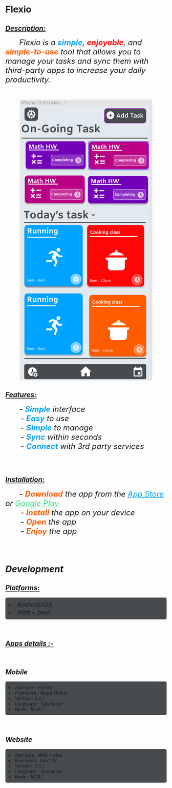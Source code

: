 # Flexio

## <em><u>Description:</u><em> <br>

&nbsp; &nbsp; &nbsp; &nbsp; &nbsp;&nbsp; <span style="font-size:1.5rem">Flexio is a <span style="color : #00A3FF; "><b>simple</b></span>, <span style="color: #FF0606"><strong>enjoyable</strong></span>, and <span style="color : #FF5C00"><strong>simple-to-use</strong></span> tool that allows you to manage your tasks and sync them with third-party apps to increase your daily productivity.</span>

<br>
<br>

<div style="text-align:center">
    <img src="./assets/demo.png">
</div>

## <em><u>Features:</u><em> <br>

&nbsp; &nbsp; &nbsp; &nbsp; &nbsp;&nbsp; <span style="font-size:1.5rem">- <span style="color : #00A3FF; "><b>Simple</b></span> interface<br>
&nbsp; &nbsp; &nbsp; &nbsp;<span style="font-size:1.5rem">- <span style="color : #00A3FF; "><b>Easy</b></span> to use<br>
&nbsp; &nbsp; &nbsp; &nbsp;<span style="font-size:1.5rem">- <span style="color : #00A3FF; "><b>Simple</b></span> to manage<br>
&nbsp; &nbsp; &nbsp; &nbsp;<span style="font-size:1.5rem">- <span style="color : #00A3FF; "><b>Sync</b></span> within seconds<br>
&nbsp; &nbsp; &nbsp; &nbsp;<span style="font-size:1.5rem">- <span style="color : #00A3FF; "><b>Connect</b></span> with 3rd party services<br>

<br>
<br>

## <em><u>Installation:</u><em> <br>

&nbsp; &nbsp; &nbsp; &nbsp; &nbsp; &nbsp;<span style="font-size:1.5rem">- <span style="color : #FF5C00; "><b>Download</b></span> the app from the <a href="" style="color: #00A3FF;">App Store</a> or <a href="" style="color: #3DDC84;">Google Play</a><br>
&nbsp; &nbsp; &nbsp; &nbsp;<span style="font-size:1.5rem">- <span style="color : #FF5C00; "><b>Install</b></span> the app on your device<br>
&nbsp; &nbsp; &nbsp; &nbsp;<span style="font-size:1.5rem">- <span style="color : #FF5C00; "><b>Open</b></span> the app<br>
&nbsp; &nbsp; &nbsp; &nbsp;<span style="font-size:1.5rem">- <span style="color : #FF5C00; "><b>Enjoy</b></span> the app<br>

<br>
<br>

<h1>Development</h1>

## <em><u>Platforms:</u><em> <br>

 <div style="background: #484B4D; border-radius: 5px; padding: 10px">
 <li style="font-size:1.2rem">Android/IOS</li>
 <li style="font-size:1.2rem">Web + pwa</li>
</div>
    <br/>
    <br/>

<h2><em><u>Apps details :-</u></em></h2>
<br/>

## <em>Mobile</em>

 <div style="background: #484B4D; border-radius: 5px; padding: 10px">
    <li>App type : Hybird</li>
    <li>Framwork : React Native</li>
    <li>Version : 0.0.1</li>
    <li>Language : Typescript</li>
    <li>Node : 16.13.1</li>
 </div>

<br/>
<br/>

## <em>Website</em>

<div style="background: #484B4D; border-radius: 5px; padding: 10px">
        <li>App type : Web + pwa</li>
        <li>Framwork : Next JS</li>
        <li>Version : 0.0.1</li>
        <li>Language : Typescript</li>
        <li>Node : 16.13.1</li>
    </div>
